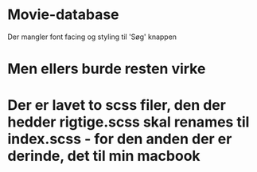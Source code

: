 # Movie-database

Der mangler font facing og styling til 'Søg' knappen
# Men ellers burde resten virke
# Der er lavet to scss filer, den der hedder rigtige.scss skal renames til index.scss - for den anden der er derinde, det til min macbook
